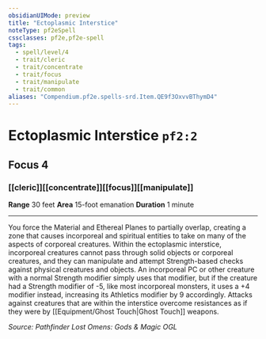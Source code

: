 ```yaml
---
obsidianUIMode: preview
title: "Ectoplasmic Interstice"
noteType: pf2eSpell
cssclasses: pf2e,pf2e-spell
tags:
  - spell/level/4
  - trait/cleric
  - trait/concentrate
  - trait/focus
  - trait/manipulate
  - trait/common
aliases: "Compendium.pf2e.spells-srd.Item.QE9f3OxvvBThymD4" 
---
```

# Ectoplasmic Interstice  `pf2:2`  
## Focus 4
### [[cleric]][[concentrate]][[focus]][[manipulate]]

**Range** 30 feet
**Area** 15-foot emanation
**Duration** 1 minute
* * * 
You force the Material and Ethereal Planes to partially overlap, creating a zone that causes incorporeal and spiritual entities to take on many of the aspects of corporeal creatures. Within the ectoplasmic interstice, incorporeal creatures cannot pass through solid objects or corporeal creatures, and they can manipulate and attempt Strength-based checks against physical creatures and objects. An incorporeal PC or other creature with a normal Strength modifier simply uses that modifier, but if the creature had a Strength modifier of -5, like most incorporeal monsters, it uses a +4 modifier instead, increasing its Athletics modifier by 9 accordingly. Attacks against creatures that are within the interstice overcome resistances as if they were by [[Equipment/Ghost Touch|Ghost Touch]] weapons.

*Source: Pathfinder Lost Omens: Gods & Magic*
*OGL*